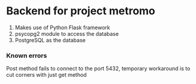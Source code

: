 # Backend for project metromo

1. Makes use of Python Flask framework
2. psycopg2 module to access the database
3. PostgreSQL as the database
 

### Known errors
Post method fails to connect to the port 5432, 
temporary workaround is to cut corners with just get method
